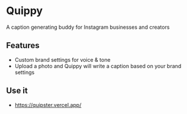 # Quippy

A caption generating buddy for Instagram businesses and creators

## Features

- Custom brand settings for voice & tone
- Upload a photo and Quippy will write a caption based on your brand settings

## Use it

- https://quipster.vercel.app/

